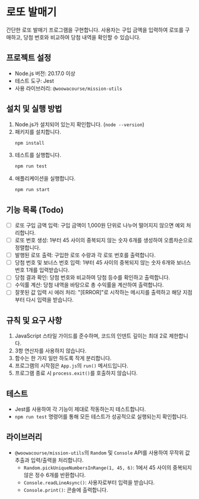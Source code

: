 # 로또 발매기

간단한 로또 발매기 프로그램을 구현합니다. 사용자는 구입 금액을 입력하여 로또를 구매하고, 당첨 번호와 비교하여 당첨 내역을 확인할 수 있습니다.

## 프로젝트 설정

-   Node.js 버전: 20.17.0 이상
-   테스트 도구: Jest
-   사용 라이브러리: `@woowacourse/mission-utils`

## 설치 및 실행 방법

1. Node.js가 설치되어 있는지 확인합니다. (`node --version`)
2. 패키지를 설치합니다.
    ```bash
    npm install
    ```
3. 테스트를 실행합니다.
    ```bash
    npm run test
    ```
4. 애플리케이션을 실행합니다.
    ```bash
    npm run start
    ```

## 기능 목록 (Todo)

-   [ ] 로또 구입 금액 입력: 구입 금액이 1,000원 단위로 나누어 떨어지지 않으면 예외 처리합니다.
-   [ ] 로또 번호 생성: 1부터 45 사이의 중복되지 않는 숫자 6개를 생성하여 오름차순으로 정렬합니다.
-   [ ] 발행된 로또 출력: 구입한 로또 수량과 각 로또 번호를 출력합니다.
-   [ ] 당첨 번호 및 보너스 번호 입력: 1부터 45 사이의 중복되지 않는 숫자 6개와 보너스 번호 1개를 입력받습니다.
-   [ ] 당첨 결과 확인: 당첨 번호와 비교하여 당첨 등수를 확인하고 출력합니다.
-   [ ] 수익률 계산: 당첨 내역을 바탕으로 총 수익률을 계산하여 출력합니다.
-   [ ] 잘못된 값 입력 시 에러 처리: "[ERROR]"로 시작하는 메시지를 출력하고 해당 지점부터 다시 입력을 받습니다.

## 규칙 및 요구 사항

1. JavaScript 스타일 가이드를 준수하며, 코드의 인덴트 깊이는 최대 2로 제한합니다.
2. 3항 연산자를 사용하지 않습니다.
3. 함수는 한 가지 일만 하도록 작게 분리합니다.
4. 프로그램의 시작점은 `App.js`의 `run()` 메서드입니다.
5. 프로그램 종료 시 `process.exit()`를 호출하지 않습니다.

## 테스트

-   Jest를 사용하여 각 기능이 제대로 작동하는지 테스트합니다.
-   `npm run test` 명령어를 통해 모든 테스트가 성공적으로 실행되는지 확인합니다.

## 라이브러리

-   `@woowacourse/mission-utils`의 `Random` 및 `Console` API를 사용하여 무작위 값 추출과 입력/출력을 처리합니다.
    -   `Random.pickUniqueNumbersInRange(1, 45, 6)`: 1에서 45 사이의 중복되지 않은 정수 6개를 반환합니다.
    -   `Console.readLineAsync()`: 사용자로부터 입력을 받습니다.
    -   `Console.print()`: 콘솔에 출력합니다.
